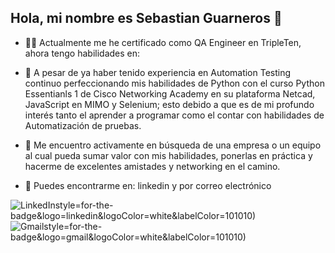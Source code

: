 ## Hola, mi nombre es Sebastian Guarneros 👋



- 👨‍💻 Actualmente me he certificado como QA Engineer en TripleTen, ahora tengo habilidades en:

  
- 🌱 A pesar de ya haber tenido experiencia en Automation Testing continuo perfeccionando mis habilidades de Python con el curso Python Essentianls 1 de Cisco Networking Academy en su plataforma Netcad, JavaScript en MIMO y Selenium; esto debido a que  es de mi profundo interés tanto el aprender a programar como el contar con habilidades de Automatización de pruebas.

  
- 🔭 Me encuentro activamente en búsqueda de una empresa o un equipo al cual pueda sumar valor con mis habilidades, ponerlas en práctica y hacerme de excelentes amistades y networking en el camino.


- 📍 Puedes encontrarme en:
linkedin y por correo electrónico

![LinkedIn](https://img.shields.io/badge/LinkedIn-3DDC84)style=for-the-badge&logo=linkedin&logoColor=white&labelColor=101010)</br>
![Gmail](https://img.shields.io/badge/Gmail-3DDC84)style=for-the-badge&logo=gmail&logoColor=white&labelColor=101010)</br>


